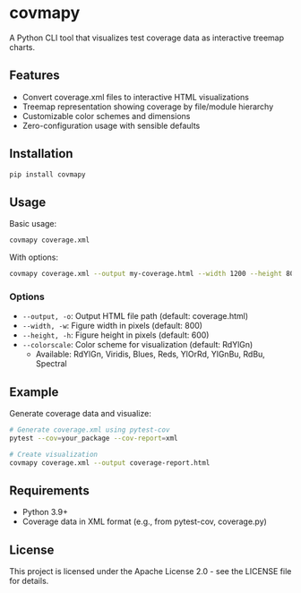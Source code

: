 # covmapy

A Python CLI tool that visualizes test coverage data as interactive treemap charts.

## Features

- Convert coverage.xml files to interactive HTML visualizations
- Treemap representation showing coverage by file/module hierarchy
- Customizable color schemes and dimensions
- Zero-configuration usage with sensible defaults

## Installation

```bash
pip install covmapy
```

## Usage

Basic usage:

```bash
covmapy coverage.xml
```

With options:

```bash
covmapy coverage.xml --output my-coverage.html --width 1200 --height 800 --colorscale Viridis
```

### Options

- `--output, -o`: Output HTML file path (default: coverage.html)
- `--width, -w`: Figure width in pixels (default: 800)
- `--height, -h`: Figure height in pixels (default: 600)
- `--colorscale`: Color scheme for visualization (default: RdYlGn)
  - Available: RdYlGn, Viridis, Blues, Reds, YlOrRd, YlGnBu, RdBu, Spectral

## Example

Generate coverage data and visualize:

```bash
# Generate coverage.xml using pytest-cov
pytest --cov=your_package --cov-report=xml

# Create visualization
covmapy coverage.xml --output coverage-report.html
```

## Requirements

- Python 3.9+
- Coverage data in XML format (e.g., from pytest-cov, coverage.py)

## License

This project is licensed under the Apache License 2.0 - see the LICENSE file for details.

